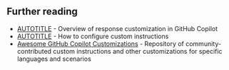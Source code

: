 ## Further reading

* [AUTOTITLE](/copilot/concepts/response-customization) - Overview of response customization in GitHub Copilot
* [AUTOTITLE](/copilot/how-tos/configure-custom-instructions) - How to configure custom instructions
* [Awesome GitHub Copilot Customizations](https://github.com/github/awesome-copilot/blob/main/README.instructions.md) - Repository of community-contributed custom instructions and other customizations for specific languages and scenarios
